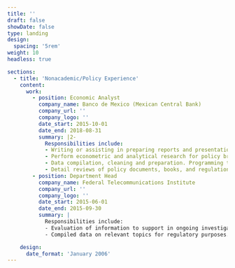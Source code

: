 ```yaml
---
title: ''
draft: false
showDate: false
type: landing
design:
  spacing: '5rem'
weight: 10
headless: true

sections:
  - title: 'Nonacademic/Policy Experience'
    content:
      work:
        - position: Economic Analyst
          company_name: Banco de Mexico (Mexican Central Bank)
          company_url: ''
          company_logo: ''
          date_start: 2015-10-01
          date_end: 2018-08-31
          summary: |2-
            Responsibilities include:
            - Writing or assisting in preparing reports and presentations for senior policy makers on current economic and financial conditions and policy issues.
            - Perform econometric and analytical research for policy briefings.
            - Data compilation, cleaning and preparation. Programming to facilitate and improve data manipulation and analysis.
            - Detail reviews of policy documents, books, and regulations for consistency and accuracy.
        - position: Department Head
          company_name: Federal Telecommunications Institute
          company_url: ''
          company_logo: ''
          date_start: 2015-06-01
          date_end: 2015-09-30
          summary: |
            Responsibilities include:
            - Evaluation of information to support in ongoing investigations, and conducting assessments of preliminary reviews at the Investigative Authority.
            - Compiled data on relevant topics for regulatory purposes.

    design:
      date_format: 'January 2006'
---
```

